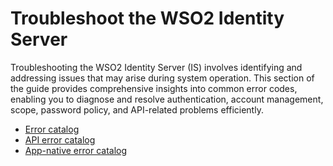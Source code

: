 # Troubleshoot the WSO2 Identity Server

Troubleshooting the WSO2 Identity Server (IS) involves identifying and addressing issues that may arise during system operation. This section of the guide provides comprehensive insights into common error codes, enabling you to diagnose and resolve authentication, account management, scope, password policy, and API-related problems efficiently.

- [Error catalog]({{base_path}}/references/troubleshoot/error-codes/)
- [API error catalog]({{base_path}}/references/troubleshoot/api-error-codes/)
- [App-native error catalog]({{base_path}}/references/troubleshoot/app-native-error-codes/)